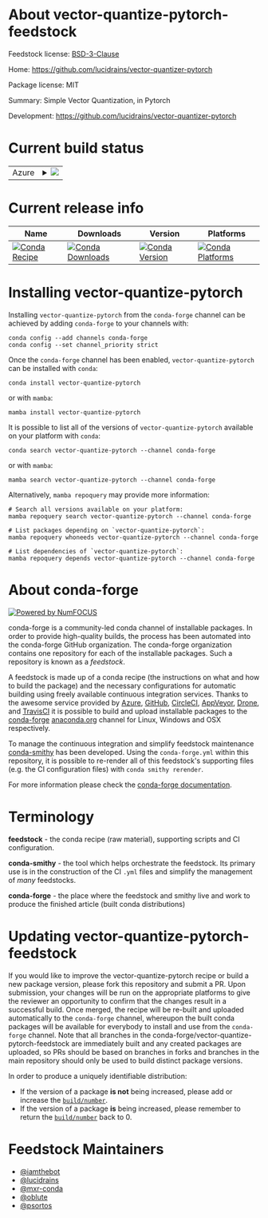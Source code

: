 About vector-quantize-pytorch-feedstock
=======================================

Feedstock license: [BSD-3-Clause](https://github.com/conda-forge/vector-quantize-pytorch-feedstock/blob/main/LICENSE.txt)

Home: https://github.com/lucidrains/vector-quantizer-pytorch

Package license: MIT

Summary: Simple Vector Quantization, in Pytorch

Development: https://github.com/lucidrains/vector-quantizer-pytorch

Current build status
====================


<table>
    
  <tr>
    <td>Azure</td>
    <td>
      <details>
        <summary>
          <a href="https://dev.azure.com/conda-forge/feedstock-builds/_build/latest?definitionId=13078&branchName=main">
            <img src="https://dev.azure.com/conda-forge/feedstock-builds/_apis/build/status/vector-quantize-pytorch-feedstock?branchName=main">
          </a>
        </summary>
        <table>
          <thead><tr><th>Variant</th><th>Status</th></tr></thead>
          <tbody><tr>
              <td>linux_64_python3.10.____cpython</td>
              <td>
                <a href="https://dev.azure.com/conda-forge/feedstock-builds/_build/latest?definitionId=13078&branchName=main">
                  <img src="https://dev.azure.com/conda-forge/feedstock-builds/_apis/build/status/vector-quantize-pytorch-feedstock?branchName=main&jobName=linux&configuration=linux%20linux_64_python3.10.____cpython" alt="variant">
                </a>
              </td>
            </tr><tr>
              <td>linux_64_python3.11.____cpython</td>
              <td>
                <a href="https://dev.azure.com/conda-forge/feedstock-builds/_build/latest?definitionId=13078&branchName=main">
                  <img src="https://dev.azure.com/conda-forge/feedstock-builds/_apis/build/status/vector-quantize-pytorch-feedstock?branchName=main&jobName=linux&configuration=linux%20linux_64_python3.11.____cpython" alt="variant">
                </a>
              </td>
            </tr><tr>
              <td>linux_64_python3.12.____cpython</td>
              <td>
                <a href="https://dev.azure.com/conda-forge/feedstock-builds/_build/latest?definitionId=13078&branchName=main">
                  <img src="https://dev.azure.com/conda-forge/feedstock-builds/_apis/build/status/vector-quantize-pytorch-feedstock?branchName=main&jobName=linux&configuration=linux%20linux_64_python3.12.____cpython" alt="variant">
                </a>
              </td>
            </tr><tr>
              <td>osx_64_python3.10.____cpython</td>
              <td>
                <a href="https://dev.azure.com/conda-forge/feedstock-builds/_build/latest?definitionId=13078&branchName=main">
                  <img src="https://dev.azure.com/conda-forge/feedstock-builds/_apis/build/status/vector-quantize-pytorch-feedstock?branchName=main&jobName=osx&configuration=osx%20osx_64_python3.10.____cpython" alt="variant">
                </a>
              </td>
            </tr><tr>
              <td>osx_64_python3.11.____cpython</td>
              <td>
                <a href="https://dev.azure.com/conda-forge/feedstock-builds/_build/latest?definitionId=13078&branchName=main">
                  <img src="https://dev.azure.com/conda-forge/feedstock-builds/_apis/build/status/vector-quantize-pytorch-feedstock?branchName=main&jobName=osx&configuration=osx%20osx_64_python3.11.____cpython" alt="variant">
                </a>
              </td>
            </tr><tr>
              <td>osx_64_python3.12.____cpython</td>
              <td>
                <a href="https://dev.azure.com/conda-forge/feedstock-builds/_build/latest?definitionId=13078&branchName=main">
                  <img src="https://dev.azure.com/conda-forge/feedstock-builds/_apis/build/status/vector-quantize-pytorch-feedstock?branchName=main&jobName=osx&configuration=osx%20osx_64_python3.12.____cpython" alt="variant">
                </a>
              </td>
            </tr>
          </tbody>
        </table>
      </details>
    </td>
  </tr>
</table>

Current release info
====================

| Name | Downloads | Version | Platforms |
| --- | --- | --- | --- |
| [![Conda Recipe](https://img.shields.io/badge/recipe-vector--quantize--pytorch-green.svg)](https://anaconda.org/conda-forge/vector-quantize-pytorch) | [![Conda Downloads](https://img.shields.io/conda/dn/conda-forge/vector-quantize-pytorch.svg)](https://anaconda.org/conda-forge/vector-quantize-pytorch) | [![Conda Version](https://img.shields.io/conda/vn/conda-forge/vector-quantize-pytorch.svg)](https://anaconda.org/conda-forge/vector-quantize-pytorch) | [![Conda Platforms](https://img.shields.io/conda/pn/conda-forge/vector-quantize-pytorch.svg)](https://anaconda.org/conda-forge/vector-quantize-pytorch) |

Installing vector-quantize-pytorch
==================================

Installing `vector-quantize-pytorch` from the `conda-forge` channel can be achieved by adding `conda-forge` to your channels with:

```
conda config --add channels conda-forge
conda config --set channel_priority strict
```

Once the `conda-forge` channel has been enabled, `vector-quantize-pytorch` can be installed with `conda`:

```
conda install vector-quantize-pytorch
```

or with `mamba`:

```
mamba install vector-quantize-pytorch
```

It is possible to list all of the versions of `vector-quantize-pytorch` available on your platform with `conda`:

```
conda search vector-quantize-pytorch --channel conda-forge
```

or with `mamba`:

```
mamba search vector-quantize-pytorch --channel conda-forge
```

Alternatively, `mamba repoquery` may provide more information:

```
# Search all versions available on your platform:
mamba repoquery search vector-quantize-pytorch --channel conda-forge

# List packages depending on `vector-quantize-pytorch`:
mamba repoquery whoneeds vector-quantize-pytorch --channel conda-forge

# List dependencies of `vector-quantize-pytorch`:
mamba repoquery depends vector-quantize-pytorch --channel conda-forge
```


About conda-forge
=================

[![Powered by
NumFOCUS](https://img.shields.io/badge/powered%20by-NumFOCUS-orange.svg?style=flat&colorA=E1523D&colorB=007D8A)](https://numfocus.org)

conda-forge is a community-led conda channel of installable packages.
In order to provide high-quality builds, the process has been automated into the
conda-forge GitHub organization. The conda-forge organization contains one repository
for each of the installable packages. Such a repository is known as a *feedstock*.

A feedstock is made up of a conda recipe (the instructions on what and how to build
the package) and the necessary configurations for automatic building using freely
available continuous integration services. Thanks to the awesome service provided by
[Azure](https://azure.microsoft.com/en-us/services/devops/), [GitHub](https://github.com/),
[CircleCI](https://circleci.com/), [AppVeyor](https://www.appveyor.com/),
[Drone](https://cloud.drone.io/welcome), and [TravisCI](https://travis-ci.com/)
it is possible to build and upload installable packages to the
[conda-forge](https://anaconda.org/conda-forge) [anaconda.org](https://anaconda.org/)
channel for Linux, Windows and OSX respectively.

To manage the continuous integration and simplify feedstock maintenance
[conda-smithy](https://github.com/conda-forge/conda-smithy) has been developed.
Using the ``conda-forge.yml`` within this repository, it is possible to re-render all of
this feedstock's supporting files (e.g. the CI configuration files) with ``conda smithy rerender``.

For more information please check the [conda-forge documentation](https://conda-forge.org/docs/).

Terminology
===========

**feedstock** - the conda recipe (raw material), supporting scripts and CI configuration.

**conda-smithy** - the tool which helps orchestrate the feedstock.
                   Its primary use is in the construction of the CI ``.yml`` files
                   and simplify the management of *many* feedstocks.

**conda-forge** - the place where the feedstock and smithy live and work to
                  produce the finished article (built conda distributions)


Updating vector-quantize-pytorch-feedstock
==========================================

If you would like to improve the vector-quantize-pytorch recipe or build a new
package version, please fork this repository and submit a PR. Upon submission,
your changes will be run on the appropriate platforms to give the reviewer an
opportunity to confirm that the changes result in a successful build. Once
merged, the recipe will be re-built and uploaded automatically to the
`conda-forge` channel, whereupon the built conda packages will be available for
everybody to install and use from the `conda-forge` channel.
Note that all branches in the conda-forge/vector-quantize-pytorch-feedstock are
immediately built and any created packages are uploaded, so PRs should be based
on branches in forks and branches in the main repository should only be used to
build distinct package versions.

In order to produce a uniquely identifiable distribution:
 * If the version of a package **is not** being increased, please add or increase
   the [``build/number``](https://docs.conda.io/projects/conda-build/en/latest/resources/define-metadata.html#build-number-and-string).
 * If the version of a package **is** being increased, please remember to return
   the [``build/number``](https://docs.conda.io/projects/conda-build/en/latest/resources/define-metadata.html#build-number-and-string)
   back to 0.

Feedstock Maintainers
=====================

* [@iamthebot](https://github.com/iamthebot/)
* [@lucidrains](https://github.com/lucidrains/)
* [@mxr-conda](https://github.com/mxr-conda/)
* [@oblute](https://github.com/oblute/)
* [@psortos](https://github.com/psortos/)

